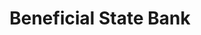---
facebook: https://facebook.com/BeneficialStateBank
instagram: https://instagram.com/beneficialstate
linkedin: https://linkedin.com/company/beneficial-state-bank
logohandle: beneficialstatebank
sort: beneficialstatebank
title: Beneficial State Bank
twitter: https://x.com/BeneficialState
website: https://www.beneficialstatebank.com/
youtube: https://youtube.com/channel/UCGdntF9H3dYA8g4I9D6CmIg
---